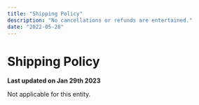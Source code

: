 ```yaml
---
title: "Shipping Policy"
description: "No cancellations or refunds are entertained.‌"
date: "2022-05-28"
---
```


# Shipping Policy

**Last updated on Jan 29th 2023**

Not applicable for this entity.